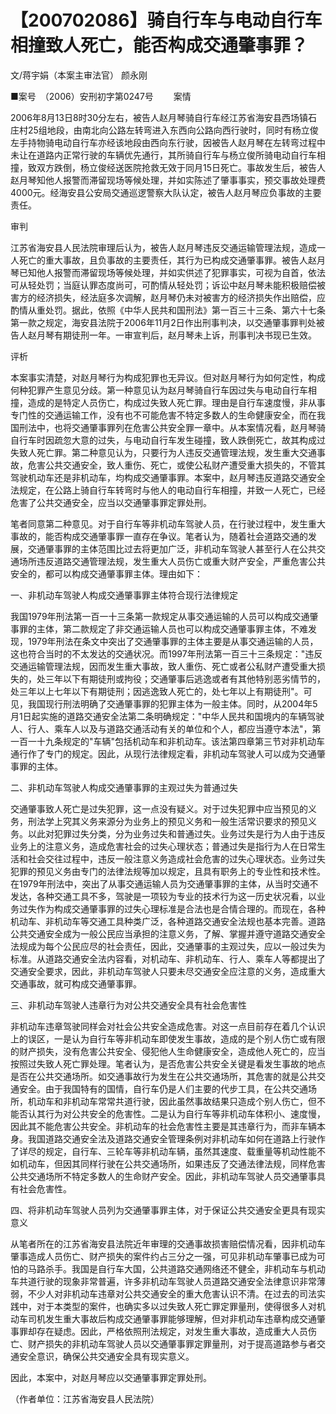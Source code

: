 # 【200702086】骑自行车与电动自行车相撞致人死亡，能否构成交通肇事罪？

文/蒋宇娟（本案主审法官） 颜永刚

■案号　（2006）安刑初字第0247号 　　案情

2006年8月13日8时30分左右，被告人赵月琴骑自行车经江苏省海安县西场镇石庄村25组地段，由南北向公路左转弯进入东西向公路向西行驶时，同时有杨立俊左手持物骑电动自行车亦经该地段由西向东行驶，因被告人赵月琴在左转弯过程中未让在道路内正常行驶的车辆优先通行，其所骑自行车与杨立俊所骑电动自行车相撞，致双方跌倒，杨立俊经送医院抢救无效于同月15日死亡。事故发生后，被告人赵月琴知他人报警而滞留现场等候处理，并如实陈述了肇事事实，预交事故处理费4000元。经海安县公安局交通巡逻警察大队认定，被告人赵月琴应负事故的主要责任。

审判

江苏省海安县人民法院审理后认为，被告人赵月琴违反交通运输管理法规，造成一人死亡的重大事故，且负事故的主要责任，其行为已构成交通肇事罪。被告人赵月琴已知他人报警而滞留现场等候处理，并如实供述了犯罪事实，可视为自首，依法可从轻处罚；当庭认罪态度尚可，可酌情从轻处罚；诉讼中赵月琴未能积极赔偿被害方的经济损失，经法庭多次调解，赵月琴仍未对被害方的经济损失作出赔偿，应酌情从重处罚。据此，依照《中华人民共和国刑法》第一百三十三条、第六十七条第一款之规定，海安县法院于2006年11月2日作出刑事判决，以交通肇事罪判处被告人赵月琴有期徒刑一年。一审宣判后，赵月琴未上诉，刑事判决书现已生效。

评析

本案事实清楚，对赵月琴行为构成犯罪也无异议。但对赵月琴行为如何定性，构成何种犯罪产生意见分歧。第一种意见认为赵月琴骑自行车因过失与电动自行车相撞，造成的是特定人员伤亡，构成过失致人死亡罪。理由是自行车速度慢，非从事专门性的交通运输工作，没有也不可能危害不特定多数人的生命健康安全，而在我国刑法中，也将交通肇事罪列在危害公共安全罪一章中。从本案情况看，赵月琴骑自行车时因疏忽大意的过失，与电动自行车发生碰撞，致人跌倒死亡，故其构成过失致人死亡罪。第二种意见认为，只要行为人违反交通管理法规，发生重大交通事故，危害公共交通安全，致人重伤、死亡，或使公私财产遭受重大损失的，不管其驾驶机动车还是非机动车，均构成交通肇事罪。本案中，赵月琴违反道路交通安全法规定，在公路上骑自行车转弯时与他人的电动自行车相撞，并致一人死亡，已经危害了公共交通安全，应当以交通肇事罪定罪处刑。

笔者同意第二种意见。对于自行车等非机动车驾驶人员，在行驶过程中，发生重大事故的，能否构成交通肇事罪一直存在争议。笔者认为，随着社会道路交通的发展，交通肇事罪的主体范围比过去将更加广泛，非机动车驾驶人甚至行人在公共交通场所违反道路交通管理法规，发生重大人员伤亡或重大财产安全，严重危害公共安全的，都可以构成交通肇事罪主体。理由如下：

一、非机动车驾驶人构成交通肇事罪主体符合现行法律规定

我国1979年刑法第一百一十三条第一款规定从事交通运输的人员可以构成交通肇事罪的主体，第二款规定了非交通运输人员也可以构成交通肇事罪主体，不难发现，1979年刑法在条文中突出了交通肇事罪的主体主要是从事交通运输的人员，这也符合当时的不太发达的交通状况。而1997年刑法第一百三十三条规定："违反交通运输管理法规，因而发生重大事故，致人重伤、死亡或者公私财产遭受重大损失的，处三年以下有期徒刑或拘役；交通肇事后逃逸或者有其他特别恶劣情节的，处三年以上七年以下有期徒刑；因逃逸致人死亡的，处七年以上有期徒刑"。可见，我国现行刑法明确了交通肇事罪的犯罪主体为一般主体。同时，从2004年5月1日起实施的道路交通安全法第二条明确规定："中华人民共和国境内的车辆驾驶人、行人、乘车人以及与道路交通活动有关的单位和个人，都应当遵守本法"，第一百一十九条规定的"车辆"包括机动车和非机动车。该法第四章第三节对非机动车通行作了专门的规定。因此，从现行法律规定看，非机动车驾驶人可以成为交通肇事罪的主体。

二、非机动车驾驶人构成交通肇事罪的主观过失为普通过失

交通肇事致人死亡是过失犯罪，这一点没有疑义。对于过失犯罪中应当预见的义务，刑法学上究其义务来源分为业务上的预见义务和一般生活常识要求的预见义务。以此对犯罪过失分类，分为业务过失和普通过失。业务过失是行为人由于违反业务上的注意义务，造成危害社会的过失心理状态；普通过失是指行为人在日常生活和社会交往过程中，违反一般注意义务造成社会危害的过失心理状态。业务过失犯罪的预见义务由专门的法律法规等加以规定，且具有职务上的专业性和技术性。在1979年刑法中，突出了从事交通运输人员为交通肇事罪的主体，从当时交通不发达，各种交通工具不多，驾驶是一项较为专业的技术行为这一历史状况看，以业务过失作为构成交通肇事罪的过失心理标准是合法也是合情合理的。而现在，各种机动车、非机动车等交通工具种类广泛，各种道路交通安全法规也基本完善。道路公共交通安全成为一般公民应当承担的注意义务，了解、掌握并遵守道路交通安全法规成为每个公民应尽的社会责任，因此，交通肇事的主观过失，应以一般过失为标准。从道路交通安全法内容看，对机动车、非机动车、行人、乘车人等都提出了交通安全要求，因此，非机动车驾驶人只要未尽交通安全应注意的义务，造成重大交通事故，就可构成交通肇事罪。

三、非机动车驾驶人违章行为对公共交通安全具有社会危害性

非机动车违章驾驶同样会对社会公共安全造成危害。对这一点目前存在着几个认识上的误区，一是认为自行车等非机动车即使发生事故，造成的是个别人伤亡或有限的财产损失，没有危害公共安全、侵犯他人生命健康安全，造成他人死亡的，应当按照过失致人死亡罪处理。笔者认为，是否危害公共安全关键是看发生事故的地点是否在公共交通场所。如交通事故行为发生在公共交通场所，其危害的就是公共交通安全。由于我国特有的国情，自行车仍是人们主要的代步工具，在公共交通场所，机动车和非机动车常常共道行驶，因此虽然事故结果只造成个别人伤亡，但不能否认其行为对公共安全的危害性。二是认为自行车等非机动车体积小、速度慢，因此其不能危害公共安全。非机动车的社会危害性主要是其违章行为，而非车辆本身。我国道路交通安全法及道路交通安全管理条例对非机动车如何在道路上行驶作了详尽的规定，自行车、三轮车等非机动车辆，虽然其速度、载重量等机动性能不如机动车，但因其同样行驶在公共交通场所，如果违反了交通法律法规，同样危害公共交通场所不特定多数人的生命财产安全。因此，非机动车驾驶人员交通肇事具有社会危害性。

四、将非机动车驾驶人员列为交通肇事罪主体，对于保证公共交通安全更具有现实意义

从笔者所在的江苏省海安县法院近年审理的交通事故损害赔偿情况看，因非机动车肇事造成人员伤亡、财产损失的案件约占三分之一强，可见非机动车肇事已成为可怕的马路杀手。我国是自行车大国，公共道路交通网络还不健全，非机动车与机动车共道行驶的现象非常普遍，许多非机动车驾驶人员道路交通安全法律意识非常薄弱，不少人对非机动车违章对公共交通安全的重大危害认识不清。在过去的司法实践中，对于本类型的案件，也确实多以过失致人死亡罪定罪量刑，使得很多人对机动车司机发生重大事故后构成交通肇事罪能够理解，但对非机动车违章构成交通肇事罪却存在疑虑。因此，严格依照刑法规定，对发生重大事故，造成重大人员伤亡、财产损失的非机动车驾驶人员以交通肇事罪定罪量刑，对于提高道路参与者交通安全意识，确保公共交通安全具有现实意义。

因此，本案中，对赵月琴应以交通肇事罪定罪处刑。

（作者单位：江苏省海安县人民法院）
